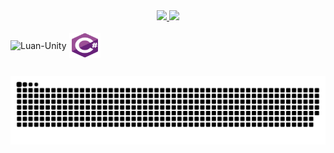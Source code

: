 <div align="center">
  <a href="https://github.com/luanrobs">
    <img height="150em" src="https://github-readme-stats.vercel.app/api?username=luanrobs&show_icons=true&theme=tokyonight&include_all_commits=true&count_private=true"/>
    <img height="150em" src="https://github-readme-stats.vercel.app/api/top-langs/?username=luanrobs&layout=compact&langs_count=7&theme=tokyonight"/>
  </a>
</div>
  
<div style="display: inline_block"><br>
  <img align="center" alt="Luan-Unity" height="40" width="50" src="https://cdn.jsdelivr.net/gh/devicons/devicon/icons/unity/unity-original.svg">
  <img align="center" alt="Luan-Csharp" height="40" width="50" src="https://raw.githubusercontent.com/devicons/devicon/master/icons/csharp/csharp-original.svg">
</div>

  ##
                                                                                                        
![Snake animation](https://github.com/luanrobs/luanrobs/blob/output/github-contribution-grid-snake.svg)
